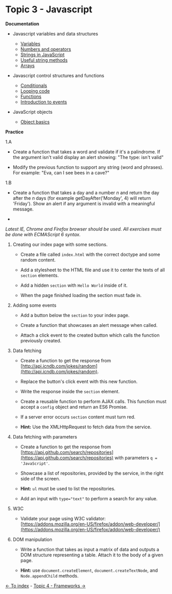 # Topic 3 - Javascript


**Documentation**

* Javascript variables and data structures

  - [Variables](https://developer.mozilla.org/en-US/docs/Learn/JavaScript/First_steps/Variables)
  - [Numbers and operators](https://developer.mozilla.org/en-US/docs/Learn/JavaScript/First_steps/Math)
  - [Strings in JavaScript](https://developer.mozilla.org/en-US/docs/Learn/JavaScript/First_steps/Strings)
  - [Useful string methods](https://developer.mozilla.org/en-US/docs/Learn/JavaScript/First_steps/Useful_string_methods)
  - [Arrays](https://developer.mozilla.org/en-US/docs/Learn/JavaScript/First_steps/Arrays)

* Javascript control structures and functions

  - [Conditionals](https://developer.mozilla.org/en-US/docs/Learn/JavaScript/Building_blocks/conditionals)
  - [Looping code](https://developer.mozilla.org/en-US/docs/Learn/JavaScript/Building_blocks/Looping_code)
  - [Functions](https://developer.mozilla.org/en-US/docs/Learn/JavaScript/Building_blocks/Functions)
  - [Introduction to events](https://developer.mozilla.org/en-US/docs/Learn/JavaScript/Building_blocks/Events)

* JavaScript objects

  - [Object basics](https://developer.mozilla.org/en-US/docs/Learn/JavaScript/Objects/Basics)
  

**Practice**

1.A

  * Create a function that takes a word and validate if it's a palindrome. If the argument isn't valid display an alert showing:
  "The type: <argument type> isn't valid"

  * Modify the previous function to support any string (word and phrases). For example: "Eva, can I see bees in a cave?"

1.B 

  * Create a function that takes a day and a number _n_ and return the day after the _n_ days (for example getDayAfter('Monday', 4) will return 'Friday'). Show an alert if any argument is invalid with a meaningful message.

  * 

*Latest IE, Chrome and Firefox browser should be used. All exercises must be done with ECMAScript 6 syntax.*

1.  Creating our index page with some sections.

    *   Create a file called `index.html` with the correct doctype and some random content.

    *   Add a stylesheet to the HTML file and use it to center the texts of all `section` elements.

    *   Add a hidden `section` with `Hello World` inside of it.

    *   When the page finished loading the section must fade in.

2.  Adding some events

    *   Add a button below the `section` to your index page.

    *   Create a function that showcases an alert message when called.

    *   Attach a click event to the created button which calls the function previously created.


3.  Data fetching

    *   Create a function to get the response from [http://api.icndb.com/jokes/random](http://api.icndb.com/jokes/random).

    *   Replace the button's click event with this new function.

    *   Write the response inside the `section` element.

    *   Create a reusable function to perform AJAX calls. This function must accept a `config` object and return an ES6 Promise.

    *   If a server error occurs `section` content must turn red.

    *   **Hint:** Use the XMLHttpRequest to fetch data from the service.

4.  Data fetching with parameters

    *   Create a function to get the response from [https://api.github.com/search/repositories](https://api.github.com/search/repositories) with parameters `q = 'JavaScript'`.

    *   Showcase a list of repositories, provided by the service, in the right side of the screen.

    *   **Hint:** `ul` must be used to list the repositories.

    *   Add an input with `type="text"` to perform a search for any value.

5.  W3C

    *   Validate your page using W3C validator: [https://addons.mozilla.org/en-US/firefox/addon/web-developer/](https://addons.mozilla.org/en-US/firefox/addon/web-developer/)

6.  DOM manipulation

    *   Write a function that takes as input a matrix of data and outputs a DOM structure representing a table. Attach it to the body of a given page.

    *   **Hint:** use `document.createElement`, `document.createTextNode`, and `Node.appendChild` methods.


[<- To index](../README.md#title) - [Topic 4 - Frameworks ->](./topic4.md)